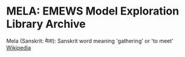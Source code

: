 # MELA: EMEWS Model Exploration Library Archive

Mela (Sanskrit: मेला): Sanskrit word meaning 'gathering' or 'to meet' [Wikipedia](https://en.wikipedia.org/wiki/Mela)
